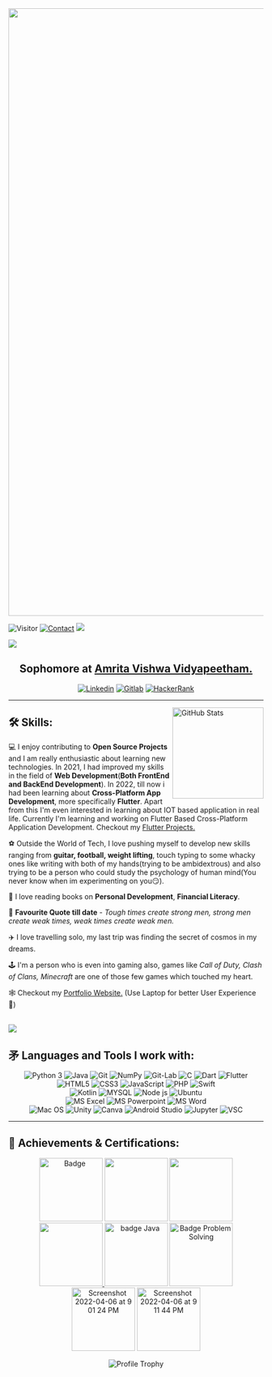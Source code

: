 <div align="center">
<img width="1200" alt="photo" src="https://user-images.githubusercontent.com/91147942/159723340-fb7d2dd5-8ce1-4b07-960a-d951a53bf9be.png">
</div>


![Visitor](https://visitor-badge.laobi.icu/badge?page_id=hitaarthh.hitaarthh) <a href="https://linktr.ee/hitaarthh"><img src="https://img.shields.io/badge/-Contact%20%F0%9F%93%87-green[700]" alt="Contact"></a> <a href="https://hitaarthh.github.io/" target="_main"><img src="https://img.shields.io/badge/-Portfolio%20Website%F0%9F%92%BC-green[700]"></a>

![](https://readme-typing-svg.herokuapp.com?size=35&color=5C89F7&background=3FCBFF00&center=true&multiline=true&width=1000&height=90&lines=Hey+there%2C+I'm+Hitarth+Anand+Rohra!!👋🏻;+Welcome+To+My+Profile!!😇+)

               
<h2 align="center">Sophomore at <a href="https://amrita.edu/">Amrita Vishwa Vidyapeetham.</a> </h2>
<div align="center">
  <a href="https://www.linkedin.com/in/hitarth-anand-rohra-956795188/" target="_blank"><img alt="Linkedin" src="https://img.shields.io/badge/LinkedIn-0077B5?style=for-the-badge&logo=linkedin&logoColor=white"></a>
  <a href="https://gitlab.com/hitaarthh" target="_blank"><img alt="Gitlab" src="https://img.shields.io/badge/GitLab-330F63?style=for-the-badge&logo=gitlab&logoColor=white"></a>
  <a href="https://www.hackerrank.com/hitarth_rohra" target="_blank"><img alt="HackerRank" src="https://img.shields.io/badge/-Hackerrank-2EC866?style=for-the-badge&logo=HackerRank&logoColor=white"></a>

</div>
<hr>


<img src="https://github-readme-stats.vercel.app/api?username=hitaarthh&show_icons=true&theme=radical" alt="GitHub Stats" height="180" align="right">


## 🛠 Skills:

💻 I enjoy contributing to **Open Source Projects** and I am really enthusiastic about learning new technologies. In 2021, I had improved my skills in the field of **Web Development**(**Both FrontEnd and BackEnd Development**). In 2022, till now i had been learning about **Cross-Platform App Development**, more specifically **Flutter**. Apart from this I'm even interested in learning about IOT based application in real life. Currently I'm learning and working on Flutter Based Cross-Platform Application Development. Checkout my [Flutter Projects.](https://github.com/hitaarthh/Flutter-Projects.git)

⚽️ Outside the World of Tech, I love pushing myself to develop new skills ranging from **guitar, football, weight lifting**, touch typing to some whacky ones like writing with both of my hands(trying to be ambidextrous) and also trying to be a person who could study the psychology of human mind(You never know when im experimenting on you😏).

📖 I love reading books on **Personal Development**, **Financial Literacy**.

🎸 **Favourite Quote till date** - _Tough times create strong men, strong men create weak times, weak times create weak men._

✈️ I love travelling solo, my last trip was finding the secret of cosmos in my dreams.

🕹 I'm a person who is even into gaming also, games like _Call of Duty, Clash of Clans, Minecraft_ are one of those few games which touched my heart.

🕸 Checkout my <a href="https://hitaarthh.github.io/#)(Use Laptop for better User Experience" target="_main">Portfolio Website.</a> (Use Laptop for better User Experience 😬)

<br>
<div style="display: inline-block;">
<!--   <img src="https://github-readme-stats.vercel.app/api/top-langs/?username=hitaarthh&theme=blue-green" alt="Most used language"> -->
<!--   <img src="https://github-readme-streak-stats.herokuapp.com/?user=hitaarthh&theme=blue-green" alt="Streaks" align="right"> -->
  <img src="https://activity-graph.herokuapp.com/graph?username=hitaarthh&bg_color=000000&color=f6f4f4&line=3700ff&point=c2c2c2&area=true&hide_border=true">
</div>
<br>

## ⽭ Languages and Tools I work with:

<div align="center">
  <img alt="Python 3" src="https://img.shields.io/badge/Python-37709F?style=for-the-badge&logo=python&logoColor=white">

  <img alt="Java" src="https://img.shields.io/badge/Java-ED8B00?style=for-the-badge&logo=java&logoColor=white">
  <img alt="Git" src="https://img.shields.io/badge/Git-f05030?&style=for-the-badge&logo=git&logoColor=white">
    <img alt="NumPy"src="https://img.shields.io/badge/github-%23121011.svg?style=for-the-badge&logo=github&logoColor=white)">
  <img alt="Git-Lab" src="https://img.shields.io/badge/GitLab-330F63?style=for-the-badge&logo=gitlab&logoColor=white">
  <img alt="C" src="https://img.shields.io/badge/C-00599C?style=for-the-badge&logo=c&logoColor=white">
  <img alt="Dart" src="https://img.shields.io/badge/Dart-0175C2?style=for-the-badge&logo=dart&logoColor=white">
  <img alt="Flutter" src="https://img.shields.io/badge/Flutter-02569B?style=for-the-badge&logo=flutter&logoColor=white">
  <br>
  <img alt="HTML5" src="https://img.shields.io/badge/HTML5-E34F26?style=for-the-badge&logo=html5&logoColor=white">
  <img alt="CSS3" src="https://img.shields.io/badge/CSS3-1572B6?style=for-the-badge&logo=css3&logoColor=white">
  <img alt="JavaScript" src="https://img.shields.io/badge/JavaScript-F7DF1E?style=for-the-badge&logo=javascript&logoColor=black">
  <img alt="PHP" src="https://img.shields.io/badge/PHP-777BB4?style=for-the-badge&logo=php&logoColor=white">
  <img alt="Swift" src="https://img.shields.io/badge/Swift-FA7343?style=for-the-badge&logo=swift&logoColor=white">
  <br>
  <img alt="Kotlin" src="https://img.shields.io/badge/Kotlin-0095D5?&style=for-the-badge&logo=kotlin&logoColor=white">
  <img alt="MYSQL" src="https://img.shields.io/badge/MySQL-00000F?style=for-the-badge&logo=mysql&logoColor=white">
 <img alt="Node js" src="https://img.shields.io/badge/node.js-6DA55F?style=for-the-badge&logo=node.js&logoColor=white">
  <img alt="Ubuntu" src="https://img.shields.io/badge/Ubuntu-E95420?style=for-the-badge&logo=ubuntu&logoColor=white">
  <br>
  <img alt="MS Excel" src="https://img.shields.io/badge/Microsoft_Excel-217346?style=for-the-badge&logo=microsoft-excel&logoColor=white">
  <img alt="MS Powerpoint" src="https://img.shields.io/badge/Microsoft_PowerPoint-B7472A?style=for-the-badge&logo=microsoft-powerpoint&logoColor=white">
  <img alt="MS Word" src="https://img.shields.io/badge/Microsoft_Word-2B579A?style=for-the-badge&logo=microsoft-word&logoColor=white">
  <br>
    <img alt="Mac OS" src="https://img.shields.io/badge/mac%20os-000000?style=for-the-badge&logo=macos&logoColor=F0F0F0">
  <img alt="Unity" src="https://img.shields.io/badge/unity-%23000000.svg?style=for-the-badge&logo=unity&logoColor=white">
  <img alt="Canva" src="https://img.shields.io/badge/Canva-%2300C4CC?&style=for-the-badge&logo=Canva&logoColor=white">
  <img alt="Android Studio" src="https://img.shields.io/badge/Android%20Studio-3DDC84.svg?style=for-the-badge&logo=android-studio&logoColor=white">
  <img alt="Jupyter" src="https://img.shields.io/badge/Jupyter-F37626.svg?&style=for-the-badge&logo=Jupyter&logoColor=white">
  <img alt="VSC" src="https://img.shields.io/badge/Visual_Studio_Code-0078D4?style=for-the-badge&logo=visual%20studio%20code&logoColor=white">
</div>
<hr>

## 🏅 Achievements & Certifications:

<div align="center">
  <a href="https://www.hackerrank.com/hitarth_rohra"><img height="125" alt="Badge" src="https://user-images.githubusercontent.com/91147942/162021307-52c92f83-1c08-4a4a-bfd0-264fd2850199.png"></a>  
<a href="https://www.credly.com/badges/ad007576-e094-43f3-ad02-443da5c2c1ca" target="_blank"><img src="https://images.credly.com/size/680x680/images/af8c6b4e-fc31-47c4-8dcb-eb7a2065dc5b/I2CS__1_.png" height="125"></a>
<a href="https://www.credly.com/badges/4d567519-8207-4ca7-94e0-3ac6a35525d9" target="_blank"><img src="https://images.credly.com/size/680x680/images/054913b2-e271-49a2-a1a4-9bf1c1f9a404/CyberEssentials.png" height="125">
<a href="https://www.hackveda.in/one2one_old/verifycertificate.php?certi_encypt_key=MJAE/1028/58/15843" target="_blank"><img src="https://user-images.githubusercontent.com/91147942/160294420-03b0b415-72b5-45b4-be12-8212a3bbec8e.png" height="125">
<a href="https://www.hackerrank.com/certificates/63ae0d74b831" target="_blank"><img height="125" alt="badge Java" src="https://user-images.githubusercontent.com/91147942/160926113-e2c2ac5a-42b8-4f60-a2cd-511c4b42d870.png"></a>
<a href="https://www.hackerrank.com/certificates/00d58a3687f8"><img height="125" alt="Badge Problem Solving" src="https://user-images.githubusercontent.com/91147942/161805395-e3b09f50-2e64-477d-a4a9-6d060275292a.png"></a>  
<a href="https://www.hackerrank.com/certificates/7c46de529580"><img height="125" alt="Screenshot 2022-04-06 at 9 01 24 PM" src="https://user-images.githubusercontent.com/91147942/162011936-9000e9b3-7d69-487c-ac98-877653910e08.png"></a>
<a href="https://www.hackerrank.com/certificates/69183b9c0248"><img height="125" alt="Screenshot 2022-04-06 at 9 11 44 PM" src="https://user-images.githubusercontent.com/91147942/162014030-09eea47d-53e5-479b-a7ad-215086bc412a.png"></a>  

  </div>

  

</div>
      
<div align="center">      

![Profile Trophy](https://github-profile-trophy.vercel.app/?username=hitaarthh&column=7&margin-w=15&margin-h=15&no-bg=true&no-frame=true&theme=blue-green)

</div>


